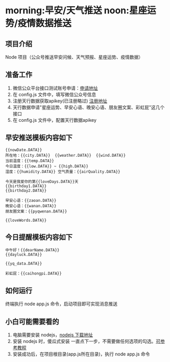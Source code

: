 # morning:早安/天气推送   noon:星座运势/疫情数据推送

## 项目介绍
Node 项目（公众号推送早安问候、天气预报、星座运势、疫情数据）

## 准备工作
1. 微信公众平台接口测试账号申请：[申请地址](https://mp.weixin.qq.com/debug/cgi-bin/sandbox?t=sandbox/login)
2. 在 config.js 文件中，填写微信公众号信息
3. 注册天行数据获取apikey(已注册略过) [注册地址](https://www.tianapi.com/signup.html)
4. 天行数据申请"星座运势、早安心语、晚安心语、朋友圈文案、彩虹屁"这几个接口
5. 在 config.js 文件中，配置天行数据apikey

## 早安推送模板内容如下
```text
{{nowDate.DATA}}
所在地：{{city.DATA}}  {{weather.DATA}}  {{wind.DATA}}
当前温度：{{temp.DATA}}
今日温度：{{low.DATA}} ~ {{high.DATA}}
湿度：{{humidity.DATA}} 空气质量：{{airQuality.DATA}}

今天是我爱你的第{{loveDays.DATA}}天
{{birthday1.DATA}}
{{birthday2.DATA}}

早安心语：{{zaoan.DATA}}
晚安心语：{{wanan.DATA}}
朋友圈文案：{{pyqwenan.DATA}}

{{loveWords.DATA}}
```

## 今日提醒模板内容如下
```text
中午好！{{dearName.DATA}}
{{dayluck.DATA}}

{{yq_data.DATA}}

彩虹屁：{{caihongpi.DATA}}
```  

## 如何运行
终端执行 node app.js 命令，启动项目即可实现消息推送

## 小白可能需要看的
1. 电脑需要安装 nodejs，[nodejs 下载地址](https://nodejs.org/zh-cn/download/)
2. 安装 nodejs 时，傻瓜式安装 一直点下一步，不需要做任何选项的勾选。[可参考教程](https://www.runoob.com/nodejs/nodejs-install-setup.html)
3. 安装成功后，在项目根目录(app.js所在目录)，执行 node app.js 命令
